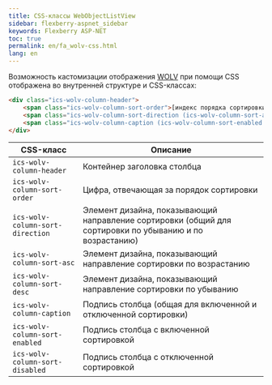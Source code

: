 ```yaml
---
title: CSS-классы WebObjectListView
sidebar: flexberry-aspnet_sidebar
keywords: Flexberry ASP-NET
toc: true
permalink: en/fa_wolv-css.html
lang: en
---
```


Возможность кастомизации отображения [WOLV](fa_web-object-list-view.html) при помощи CSS отображена во внутренней структуре и CSS-классах:

```html
<div class="ics-wolv-column-header">
    <span class="ics-wolv-column-sort-order">[индекс порядка сортировки]</span>
    <span class="ics-wolv-column-sort-direction (ics-wolv-column-sort-asc|ics-wolv-column-sort-desc)"></span>
    <span class="ics-wolv-column-caption (ics-wolv-column-sort-enabled|ics-wolv-column-sort-disabled)">[подпись столбца]</span>
</div>
```

| CSS-класс | Описание |
| --------- | -------- |
| `ics-wolv-column-header` | Контейнер заголовка столбца |
| `ics-wolv-column-sort-order` | Цифра, отвечающая за порядок сортировки |
| `ics-wolv-column-sort-direction` | Элемент дизайна, показывающий направление сортировки (общий для сортировки по убыванию и по возрастанию) |
| `ics-wolv-column-sort-asc` | Элемент дизайна, показывающий направление сортировки по возрастанию |
| `ics-wolv-column-sort-desc` | Элемент дизайна, показывающий направление сортировки по убыванию |
| `ics-wolv-column-caption`  | Подпись столбца (общая для включенной и отключенной сортировки) |
| `ics-wolv-column-sort-enabled` | Подпись столбца с включенной сортировкой |
| `ics-wolv-column-sort-disabled` | Подпись столбца с отключенной сортировкой |
